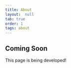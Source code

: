 ```yaml
---
title: About
layout:  null
tab: true
order: 1
tags: about
---
```


## Coming Soon

This page is being developed!
